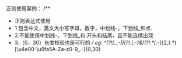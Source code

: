正则使用案例：
/**
 * 正则表达式使用
 * 1.包含中文，英文大小写字母，数字，中划线-，下划线_和点.
 * 2.不能使用中划线-，下划线_和.开头和结尾，且不能连续出现
 * 3.（0，30）长度校验也是可行的
 */	
eg:
 ^(?![._-])(?!.*[._-]$)(?!.*[._-]{2,}.*)[\u4e00-\u9fa5A-Za-z0-9_.-]{0,30}
